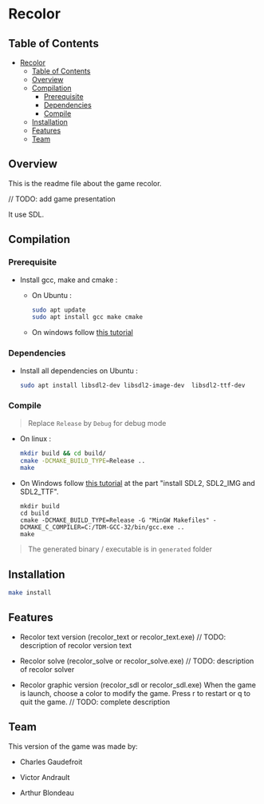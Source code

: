# Recolor

## Table of Contents

- [Recolor](#recolor)
  - [Table of Contents](#table-of-contents)
  - [Overview](#overview)
  - [Compilation](#compilation)
    - [Prerequisite](#prerequisite)
    - [Dependencies](#dependencies)
    - [Compile](#compile)
  - [Installation](#installation)
  - [Features](#features)
  - [Team](#team)

## Overview

This is the readme file about the game recolor.

// TODO: add game presentation

It use SDL.

## Compilation

### Prerequisite

- Install gcc, make and cmake :
  - On Ubuntu :

    ```bash
    sudo apt update
    sudo apt install gcc make cmake
    ```

  - On windows follow [this tutorial](https://docs.google.com/document/d/1J9hmYZqJWYl5cPZbsa-0SUxm3aK9p-revsMnifJJuv4/edit?usp=sharing)

### Dependencies

- Install all dependencies on Ubuntu :

    ```bash
    sudo apt install libsdl2-dev libsdl2-image-dev  libsdl2-ttf-dev
    ```

### Compile

> Replace `Release` by `Debug` for debug mode

- On linux :

    ```bash
    mkdir build && cd build/
    cmake -DCMAKE_BUILD_TYPE=Release ..
    make
    ```

- On Windows follow [this tutorial](https://docs.google.com/document/d/1J9hmYZqJWYl5cPZbsa-0SUxm3aK9p-revsMnifJJuv4/edit?usp=sharing) at the part "install SDL2, SDL2_IMG and SDL2_TTF".

    ```bsah
    mkdir build
    cd build
    cmake -DCMAKE_BUILD_TYPE=Release -G "MinGW Makefiles" -DCMAKE_C_COMPILER=C:/TDM-GCC-32/bin/gcc.exe ..
    make
    ```

> The generated binary / executable is in `generated` folder

## Installation

```bash
make install
```

## Features

- Recolor text version (recolor_text or recolor_text.exe)
  // TODO: description of recolor version text

- Recolor solve (recolor_solve or recolor_solve.exe)
  // TODO: description of recolor solver

- Recolor graphic version (recolor_sdl or recolor_sdl.exe)
  When the game is launch, choose a color to modify the game. Press r to restart or q to quit the game.
  // TODO: complete description

## Team

This version of the game was made by:

- Charles Gaudefroit

- Victor Andrault

- Arthur Blondeau
